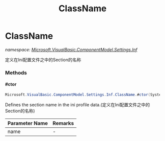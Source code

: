 ﻿---
title: ClassName
---

# ClassName
_namespace: [Microsoft.VisualBasic.ComponentModel.Settings.Inf](N-Microsoft.VisualBasic.ComponentModel.Settings.Inf.html)_

定义在Ini配置文件之中的Section的名称



### Methods

#### #ctor
```csharp
Microsoft.VisualBasic.ComponentModel.Settings.Inf.ClassName.#ctor(System.String)
```
Defines the section name in the ini profile data.(定义在Ini配置文件之中的Section的名称)

|Parameter Name|Remarks|
|--------------|-------|
|name|-|



